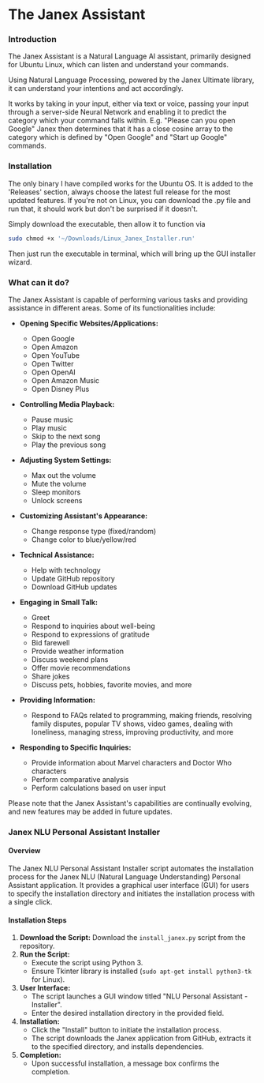 <h1> The Janex Assistant </h1>

<h3> Introduction </h3>

<p> The Janex Assistant is a Natural Language AI assistant, primarily designed for Ubuntu Linux, which can listen and understand your commands.</p>
<p> Using Natural Language Processing, powered by the Janex Ultimate library, it can understand your intentions and act accordingly. </p>
<p> It works by taking in your input, either via text or voice, passing your input through a server-side Neural Network and enabling it to predict the category which your command falls within. E.g. "Please can you open Google" Janex then determines that it has a close cosine array to the category which is defined by "Open Google" and "Start up Google" commands. </p>

<h3> Installation </h3>

<p> The only binary I have compiled works for the Ubuntu OS. It is added to the 'Releases' section, always choose the latest full release for the most updated features. If you're not on Linux, you can download the .py file and run that, it should work but don't be surprised if it doesn't. </p>

<p> Simply download the executable, then allow it to function via </p>

```bash
sudo chmod +x '~/Downloads/Linux_Janex_Installer.run'
```

<p> Then just run the executable in terminal, which will bring up the GUI installer wizard. </p>

<h3> What can it do? </h3>

The Janex Assistant is capable of performing various tasks and providing assistance in different areas. Some of its functionalities include:

- **Opening Specific Websites/Applications:**
    - Open Google
    - Open Amazon
    - Open YouTube
    - Open Twitter
    - Open OpenAI
    - Open Amazon Music
    - Open Disney Plus

- **Controlling Media Playback:**
    - Pause music
    - Play music
    - Skip to the next song
    - Play the previous song

- **Adjusting System Settings:**
    - Max out the volume
    - Mute the volume
    - Sleep monitors
    - Unlock screens

- **Customizing Assistant's Appearance:**
    - Change response type (fixed/random)
    - Change color to blue/yellow/red

- **Technical Assistance:**
    - Help with technology
    - Update GitHub repository
    - Download GitHub updates

- **Engaging in Small Talk:**
    - Greet
    - Respond to inquiries about well-being
    - Respond to expressions of gratitude
    - Bid farewell
    - Provide weather information
    - Discuss weekend plans
    - Offer movie recommendations
    - Share jokes
    - Discuss pets, hobbies, favorite movies, and more

- **Providing Information:**
    - Respond to FAQs related to programming, making friends, resolving family disputes, popular TV shows, video games, dealing with loneliness, managing stress, improving productivity, and more

- **Responding to Specific Inquiries:**
    - Provide information about Marvel characters and Doctor Who characters
    - Perform comparative analysis
    - Perform calculations based on user input

Please note that the Janex Assistant's capabilities are continually evolving, and new features may be added in future updates.

### Janex NLU Personal Assistant Installer

#### Overview

The Janex NLU Personal Assistant Installer script automates the installation process for the Janex NLU (Natural Language Understanding) Personal Assistant application. It provides a graphical user interface (GUI) for users to specify the installation directory and initiates the installation process with a single click.

#### Installation Steps

1. **Download the Script:** Download the `install_janex.py` script from the repository.
2. **Run the Script:**
   - Execute the script using Python 3.
   - Ensure Tkinter library is installed (`sudo apt-get install python3-tk` for Linux).
3. **User Interface:**
   - The script launches a GUI window titled "NLU Personal Assistant - Installer".
   - Enter the desired installation directory in the provided field.
4. **Installation:**
   - Click the "Install" button to initiate the installation process.
   - The script downloads the Janex application from GitHub, extracts it to the specified directory, and installs dependencies.
5. **Completion:**
   - Upon successful installation, a message box confirms the completion.